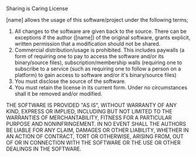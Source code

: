 Sharing is Caring License

[name] allows the usage of this software/project under the following terms;

1. All changes to the software are given back to the source. There can be exceptions if the author ([name]) of the original software, grants explicit, written permission that a modification should not be shared. 
2. Commercial distribution/usage is prohibited. This includes paywalls (a form of requiring one to pay to access the software and/or its binary/source files), subscription/membership walls (requiring one to subscribe to a service (such as requiring one to follow a person on a platform) to gain access to software and/or it's binary/source files)
3. You must disclose the source of the software.
4. You must retain the license in its current form. Under no circumstances shall it be removed and/or modified.


THE SOFTWARE IS PROVIDED "AS IS", WITHOUT WARRANTY OF ANY KIND,
EXPRESS OR IMPLIED, INCLUDING BUT NOT LIMITED TO THE WARRANTIES OF
MERCHANTABILITY, FITNESS FOR A PARTICULAR PURPOSE AND NONINFRINGEMENT.
IN NO EVENT SHALL THE AUTHORS BE LIABLE FOR ANY CLAIM, DAMAGES OR
OTHER LIABILITY, WHETHER IN AN ACTION OF CONTRACT, TORT OR OTHERWISE,
ARISING FROM, OUT OF OR IN CONNECTION WITH THE SOFTWARE OR THE USE OR
OTHER DEALINGS IN THE SOFTWARE.
